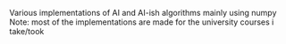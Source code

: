 Various implementations of AI and AI-ish algorithms mainly using numpy 
Note: most of the implementations are made for the university courses i take/took
